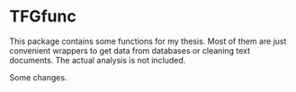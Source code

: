 
# TFGfunc

This package contains some functions for my thesis. Most of them are just convenient wrappers to get data from databases or cleaning text documents. The actual analysis is not included.

Some changes.

